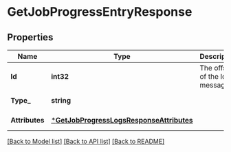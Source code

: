 # GetJobProgressEntryResponse

## Properties
Name | Type | Description | Notes
------------ | ------------- | ------------- | -------------
**Id** | **int32** | The offset of the log message. | [default to null]
**Type_** | **string** |  | [default to null]
**Attributes** | [***GetJobProgressLogsResponseAttributes**](getJobProgressLogsResponse_attributes.md) |  | [default to null]

[[Back to Model list]](../README.md#documentation-for-models) [[Back to API list]](../README.md#documentation-for-api-endpoints) [[Back to README]](../README.md)

